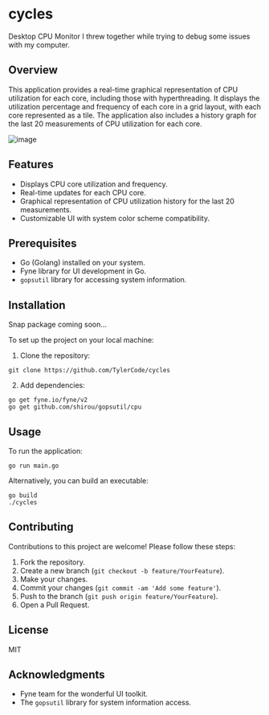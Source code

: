 # cycles
Desktop CPU Monitor I threw together while trying to debug some issues with my computer. 

## Overview
This application provides a real-time graphical representation of CPU utilization for each core, including those with hyperthreading. It displays the utilization percentage and frequency of each core in a grid layout, with each core represented as a tile. The application also includes a history graph for the last 20 measurements of CPU utilization for each core.

![image](https://github.com/TylerCode/cycles/assets/18288340/e768eee2-d7c8-407a-b680-229ee16a093a)


## Features
- Displays CPU core utilization and frequency.
- Real-time updates for each CPU core.
- Graphical representation of CPU utilization history for the last 20 measurements.
- Customizable UI with system color scheme compatibility.

## Prerequisites
- Go (Golang) installed on your system.
- Fyne library for UI development in Go.
- `gopsutil` library for accessing system information.

## Installation

Snap package coming soon...

To set up the project on your local machine:

1. Clone the repository:
```
git clone https://github.com/TylerCode/cycles
```
2. Add dependencies:
```
go get fyne.io/fyne/v2
go get github.com/shirou/gopsutil/cpu
```

## Usage
To run the application:
```
go run main.go
```


Alternatively, you can build an executable:

```
go build
./cycles
```


## Contributing
Contributions to this project are welcome! Please follow these steps:

1. Fork the repository.
2. Create a new branch (`git checkout -b feature/YourFeature`).
3. Make your changes.
4. Commit your changes (`git commit -am 'Add some feature'`).
5. Push to the branch (`git push origin feature/YourFeature`).
6. Open a Pull Request.

## License
MIT

## Acknowledgments
- Fyne team for the wonderful UI toolkit.
- The `gopsutil` library for system information access.
